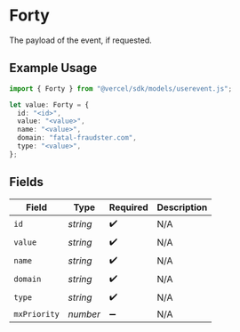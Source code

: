 # Forty

The payload of the event, if requested.

## Example Usage

```typescript
import { Forty } from "@vercel/sdk/models/userevent.js";

let value: Forty = {
  id: "<id>",
  value: "<value>",
  name: "<value>",
  domain: "fatal-fraudster.com",
  type: "<value>",
};
```

## Fields

| Field              | Type               | Required           | Description        |
| ------------------ | ------------------ | ------------------ | ------------------ |
| `id`               | *string*           | :heavy_check_mark: | N/A                |
| `value`            | *string*           | :heavy_check_mark: | N/A                |
| `name`             | *string*           | :heavy_check_mark: | N/A                |
| `domain`           | *string*           | :heavy_check_mark: | N/A                |
| `type`             | *string*           | :heavy_check_mark: | N/A                |
| `mxPriority`       | *number*           | :heavy_minus_sign: | N/A                |